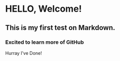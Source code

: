 # HELLO, Welcome!
## This is my first test on Markdown.
### Excited to learn more of GitHub

Hurray I've Done!
